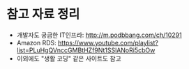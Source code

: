 # 참고 자료 정리
- 개발자도 궁금한 IT인프라: http://m.podbbang.com/ch/10291
- Amazon RDS: https://www.youtube.com/playlist?list=PLuHgQVnccGMBtHZf9Nt1SSlANoRi5cbOw
- 이외에도 "생활 코딩" 같은 사이트도 참고
